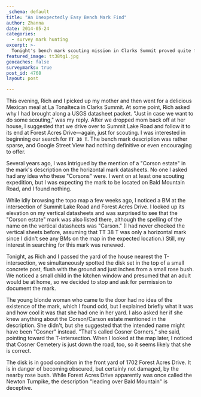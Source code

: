 ```yaml
---
_schema: default
title: "An Unexpectedly Easy Bench Mark Find"
author: Zhanna
date: 2014-05-24
categories:
  - survey mark hunting
excerpt: >-
  Tonight's bench mark scouting mission in Clarks Summit proved quite fruitful! Rich and I found TT 38 T.
featured_image: tt38tg1.jpg
geocaches: false
surveymarks: true
post_id: 4768
layout: post

---
```


This evening, Rich and I picked up my mother and then went for a delicious Mexican meal at La Tonalteca in Clarks Summit.  At some point, Rich asked why I had brought along a USGS datasheet packet. "Just in case we want to do some scouting," was my reply.  After we dropped mom back off at her house, I suggested that we drive over to Summit Lake Road and follow it to its end at Forest Acres Drive—again, just for scouting.  I was interested in beginning our search for **`TT 38 T`**. The bench mark description was rather sparse, and Google Street View had nothing definitive or even encouraging to offer.  

Several years ago, I was intrigued by the mention of a "Corson estate" in the mark's description on the horizontal mark datasheets.  No one I asked had any idea who these "Corsons" were.  I went on at least one scouting expedition, but I was expecting the mark to be located on Bald Mountain Road, and I found nothing.

While idly browsing the topo map a few weeks ago, I noticed a BM at the intersection of Summit Lake Road and Forest Acres Drive.  I looked up its elevation on my vertical datasheets and was surprised to see that the "Corson estate" mark was also listed there, although the spelling of the name on the vertical datasheets was "Carson."  (I had never checked the vertical sheets before, assuming that TT 38 T was only a horizontal mark since I didn't see any BMs on the map in the expected location.) Still, my interest in searching for this mark was renewed.

Tonight, as Rich and I passed the yard of the house nearest the T-intersection, we simultaneously spotted the disk set in the top of a small concrete post, flush with the ground and just inches from a small rose bush. We noticed a small child in the kitchen window and presumed that an adult would be at home, so we decided to stop and ask for permission to document the mark.

The young blonde woman who came to the door had no idea of the existence of the mark, which I found odd, but I explained briefly what it was and how cool it was that she had one in her yard.  I also asked her if she knew anything about the Corson/Carson estate mentioned in the description.  She didn't, but she suggested that the intended name might have been "Cosner" instead.  "That's called Cosner Corners," she said, pointing toward the T-intersection.  When I looked at the map later, I noticed that Cosner Cemetery is just down the road, too, so it seems likely that she is correct.

The disk is in good condition in the front yard of 1702 Forest Acres Drive.  It is in danger of becoming obscured, but certainly not damaged, by the nearby rose bush. While Forest Acres Drive apparently was once called the Newton Turnpike, the description "leading over Bald Mountain" is deceptive. 
